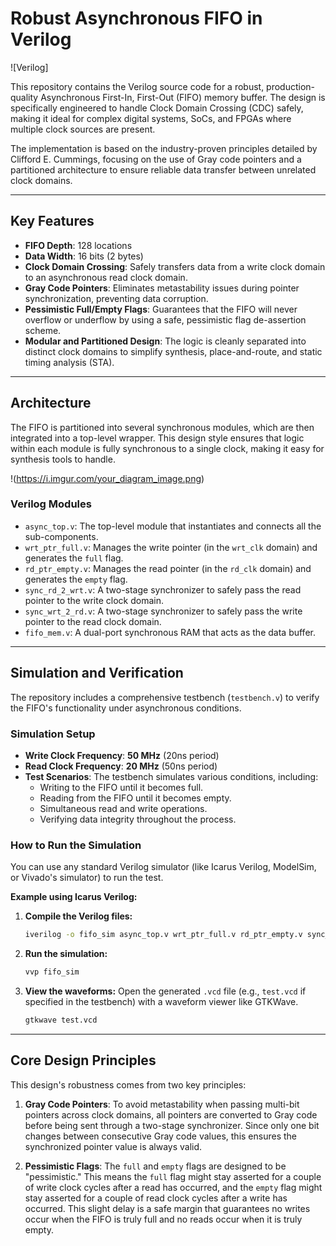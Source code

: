 # Robust Asynchronous FIFO in Verilog

![Verilog]

This repository contains the Verilog source code for a robust, production-quality Asynchronous First-In, First-Out (FIFO) memory buffer. The design is specifically engineered to handle Clock Domain Crossing (CDC) safely, making it ideal for complex digital systems, SoCs, and FPGAs where multiple clock sources are present.

The implementation is based on the industry-proven principles detailed by Clifford E. Cummings, focusing on the use of Gray code pointers and a partitioned architecture to ensure reliable data transfer between unrelated clock domains.

---

## Key Features

* **FIFO Depth**: 128 locations
* **Data Width**: 16 bits (2 bytes)
* **Clock Domain Crossing**: Safely transfers data from a write clock domain to an asynchronous read clock domain.
* **Gray Code Pointers**: Eliminates metastability issues during pointer synchronization, preventing data corruption.
* **Pessimistic Full/Empty Flags**: Guarantees that the FIFO will never overflow or underflow by using a safe, pessimistic flag de-assertion scheme.
* **Modular and Partitioned Design**: The logic is cleanly separated into distinct clock domains to simplify synthesis, place-and-route, and static timing analysis (STA).

---

## Architecture

The FIFO is partitioned into several synchronous modules, which are then integrated into a top-level wrapper. This design style ensures that logic within each module is fully synchronous to a single clock, making it easy for synthesis tools to handle.

!(https://i.imgur.com/your_diagram_image.png)  <!-- **Note:** Replace this with a link to your block diagram image -->

### Verilog Modules

* `async_top.v`: The top-level module that instantiates and connects all the sub-components.
* `wrt_ptr_full.v`: Manages the write pointer (in the `wrt_clk` domain) and generates the `full` flag.
* `rd_ptr_empty.v`: Manages the read pointer (in the `rd_clk` domain) and generates the `empty` flag.
* `sync_rd_2_wrt.v`: A two-stage synchronizer to safely pass the read pointer to the write clock domain.
* `sync_wrt_2_rd.v`: A two-stage synchronizer to safely pass the write pointer to the read clock domain.
* `fifo_mem.v`: A dual-port synchronous RAM that acts as the data buffer.

---

## Simulation and Verification

The repository includes a comprehensive testbench (`testbench.v`) to verify the FIFO's functionality under asynchronous conditions.

### Simulation Setup

* **Write Clock Frequency**: **50 MHz** (20ns period)
* **Read Clock Frequency**: **20 MHz** (50ns period)
* **Test Scenarios**: The testbench simulates various conditions, including:
    * Writing to the FIFO until it becomes full.
    * Reading from the FIFO until it becomes empty.
    * Simultaneous read and write operations.
    * Verifying data integrity throughout the process.

### How to Run the Simulation

You can use any standard Verilog simulator (like Icarus Verilog, ModelSim, or Vivado's simulator) to run the test.

**Example using Icarus Verilog:**

1.  **Compile the Verilog files:**
    ```sh
    iverilog -o fifo_sim async_top.v wrt_ptr_full.v rd_ptr_empty.v sync_rd_2_wrt.v sync_wrt_2_rd.v fifo_mem.v testbench.v
    ```

2.  **Run the simulation:**
    ```sh
    vvp fifo_sim
    ```

3.  **View the waveforms:**
    Open the generated `.vcd` file (e.g., `test.vcd` if specified in the testbench) with a waveform viewer like GTKWave.
    ```sh
    gtkwave test.vcd
    ```

---

## Core Design Principles

This design's robustness comes from two key principles:

1.  **Gray Code Pointers**: To avoid metastability when passing multi-bit pointers across clock domains, all pointers are converted to Gray code before being sent through a two-stage synchronizer. Since only one bit changes between consecutive Gray code values, this ensures the synchronized pointer value is always valid.

2.  **Pessimistic Flags**: The `full` and `empty` flags are designed to be "pessimistic." This means the `full` flag might stay asserted for a couple of write clock cycles after a read has occurred, and the `empty` flag might stay asserted for a couple of read clock cycles after a write has occurred. This slight delay is a safe margin that guarantees no writes occur when the FIFO is truly full and no reads occur when it is truly empty.
